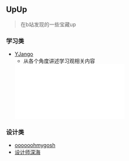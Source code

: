## UpUp
> 在b站发现的一些宝藏up

### 学习类
- [YJango](https://space.bilibili.com/344849038?spm_id_from=333.337.0.0)
  - 从各个角度讲述学习观相关内容
  <iframe src="//player.bilibili.com/player.html?aid=722044821&bvid=BV1aS4y1X7eY&cid=452921689&page=1" scrolling="no" border="0" frameborder="no" framespacing="0" allowfullscreen="true"> </iframe>


### 设计类
- [oooooohmygosh](https://space.bilibili.com/38053181/dynamic?spm_id_from=444.42.0.0)
- [设计师深海](https://space.bilibili.com/7212583?spm_id_from=333.337.0.0)